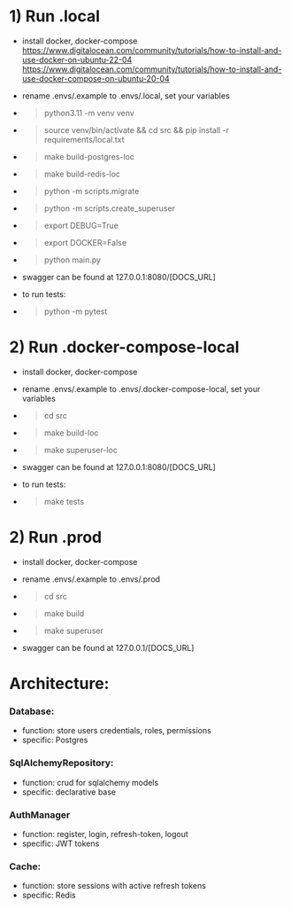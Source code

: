 # 1) Run .local
- install docker, docker-compose
https://www.digitalocean.com/community/tutorials/how-to-install-and-use-docker-on-ubuntu-22-04
https://www.digitalocean.com/community/tutorials/how-to-install-and-use-docker-compose-on-ubuntu-20-04
-  rename .envs/.example to .envs/.local, set your variables
- > python3.11 -m venv venv
- > source venv/bin/activate && cd src && pip install -r requirements/local.txt
- > make build-postgres-loc
- > make build-redis-loc
- > python -m scripts.migrate
- > python -m scripts.create_superuser
- > export DEBUG=True
- > export DOCKER=False
- > python main.py

- swagger can be found at 127.0.0.1:8080/[DOCS_URL]

- to run tests:
- > python -m pytest

# 2) Run .docker-compose-local
- install docker, docker-compose
-  rename .envs/.example to .envs/.docker-compose-local, set your variables
- > cd src
- > make build-loc
- > make superuser-loc

- swagger can be found at 127.0.0.1:8080/[DOCS_URL]

- to run tests:
- > make tests


# 2) Run .prod
- install docker, docker-compose
-  rename .envs/.example to .envs/.prod
- > cd src
- > make build
- > make superuser

- swagger can be found at 127.0.0.1/[DOCS_URL]


# Architecture:
### Database:
- function: store users credentials, roles, permissions
- specific: Postgres

### SqlAlchemyRepository:
- function: crud for sqlalchemy models
- specific: declarative base

### AuthManager
- function: register, login, refresh-token, logout
- specific: JWT tokens

### Cache:
- function: store sessions with active refresh tokens
- specific: Redis

